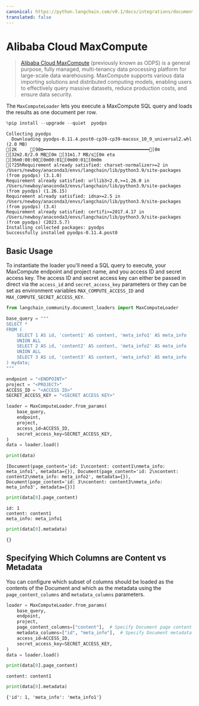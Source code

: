 ```yaml
---
canonical: https://python.langchain.com/v0.1/docs/integrations/document_loaders/alibaba_cloud_maxcompute
translated: false
---
```


# Alibaba Cloud MaxCompute

>[Alibaba Cloud MaxCompute](https://www.alibabacloud.com/product/maxcompute) (previously known as ODPS) is a general purpose, fully managed, multi-tenancy data processing platform for large-scale data warehousing. MaxCompute supports various data importing solutions and distributed computing models, enabling users to effectively query massive datasets, reduce production costs, and ensure data security.

The `MaxComputeLoader` lets you execute a MaxCompute SQL query and loads the results as one document per row.

```python
%pip install --upgrade --quiet  pyodps
```

```output
Collecting pyodps
  Downloading pyodps-0.11.4.post0-cp39-cp39-macosx_10_9_universal2.whl (2.0 MB)
[2K     [90m━━━━━━━━━━━━━━━━━━━━━━━━━━━━━━━━━━━━━━━━[0m [32m2.0/2.0 MB[0m [31m1.7 MB/s[0m eta [36m0:00:00[0m00:01[0m00:01[0m0m
[?25hRequirement already satisfied: charset-normalizer>=2 in /Users/newboy/anaconda3/envs/langchain/lib/python3.9/site-packages (from pyodps) (3.1.0)
Requirement already satisfied: urllib3<2.0,>=1.26.0 in /Users/newboy/anaconda3/envs/langchain/lib/python3.9/site-packages (from pyodps) (1.26.15)
Requirement already satisfied: idna>=2.5 in /Users/newboy/anaconda3/envs/langchain/lib/python3.9/site-packages (from pyodps) (3.4)
Requirement already satisfied: certifi>=2017.4.17 in /Users/newboy/anaconda3/envs/langchain/lib/python3.9/site-packages (from pyodps) (2023.5.7)
Installing collected packages: pyodps
Successfully installed pyodps-0.11.4.post0
```

## Basic Usage

To instantiate the loader you'll need a SQL query to execute, your MaxCompute endpoint and project name, and you access ID and secret access key. The access ID and secret access key can either be passed in direct via the `access_id` and `secret_access_key` parameters or they can be set as environment variables `MAX_COMPUTE_ACCESS_ID` and `MAX_COMPUTE_SECRET_ACCESS_KEY`.

```python
from langchain_community.document_loaders import MaxComputeLoader
```

```python
base_query = """
SELECT *
FROM (
    SELECT 1 AS id, 'content1' AS content, 'meta_info1' AS meta_info
    UNION ALL
    SELECT 2 AS id, 'content2' AS content, 'meta_info2' AS meta_info
    UNION ALL
    SELECT 3 AS id, 'content3' AS content, 'meta_info3' AS meta_info
) mydata;
"""
```

```python
endpoint = "<ENDPOINT>"
project = "<PROJECT>"
ACCESS_ID = "<ACCESS ID>"
SECRET_ACCESS_KEY = "<SECRET ACCESS KEY>"
```

```python
loader = MaxComputeLoader.from_params(
    base_query,
    endpoint,
    project,
    access_id=ACCESS_ID,
    secret_access_key=SECRET_ACCESS_KEY,
)
data = loader.load()
```

```python
print(data)
```

```output
[Document(page_content='id: 1\ncontent: content1\nmeta_info: meta_info1', metadata={}), Document(page_content='id: 2\ncontent: content2\nmeta_info: meta_info2', metadata={}), Document(page_content='id: 3\ncontent: content3\nmeta_info: meta_info3', metadata={})]
```

```python
print(data[0].page_content)
```

```output
id: 1
content: content1
meta_info: meta_info1
```

```python
print(data[0].metadata)
```

```output
{}
```

## Specifying Which Columns are Content vs Metadata

You can configure which subset of columns should be loaded as the contents of the Document and which as the metadata using the `page_content_columns` and `metadata_columns` parameters.

```python
loader = MaxComputeLoader.from_params(
    base_query,
    endpoint,
    project,
    page_content_columns=["content"],  # Specify Document page content
    metadata_columns=["id", "meta_info"],  # Specify Document metadata
    access_id=ACCESS_ID,
    secret_access_key=SECRET_ACCESS_KEY,
)
data = loader.load()
```

```python
print(data[0].page_content)
```

```output
content: content1
```

```python
print(data[0].metadata)
```

```output
{'id': 1, 'meta_info': 'meta_info1'}
```